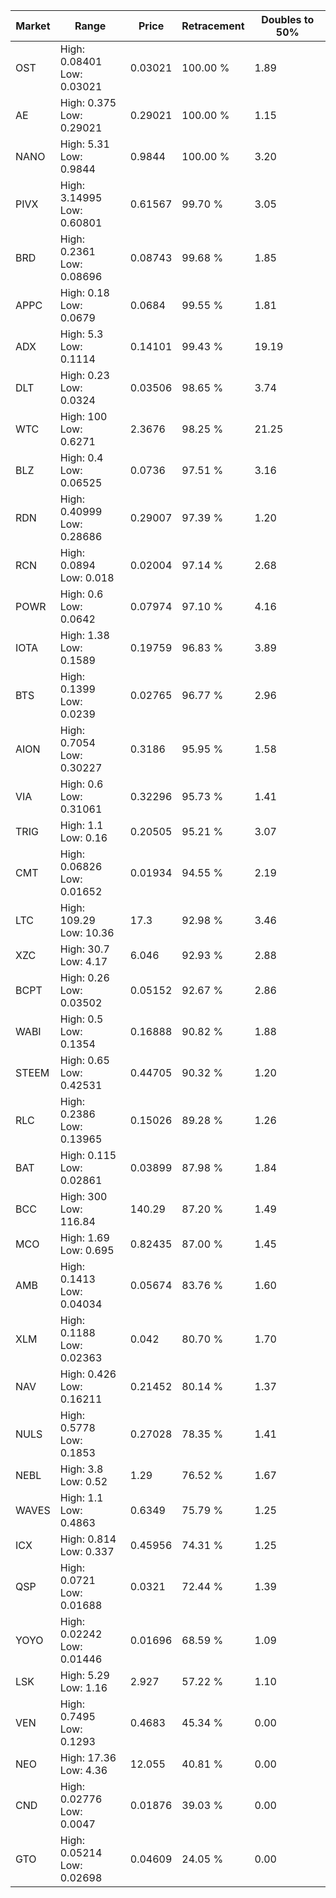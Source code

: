 | Market | Range | Price| Retracement | Doubles to 50% |
| --- | --- | --- | --- | --- |
| OST | High: 0.08401<br />Low: 0.03021 | 0.03021 | 100.00 % | 1.89 |
| AE | High: 0.375<br />Low: 0.29021 | 0.29021 | 100.00 % | 1.15 |
| NANO | High: 5.31<br />Low: 0.9844 | 0.9844 | 100.00 % | 3.20 |
| PIVX | High: 3.14995<br />Low: 0.60801 | 0.61567 | 99.70 % | 3.05 |
| BRD | High: 0.2361<br />Low: 0.08696 | 0.08743 | 99.68 % | 1.85 |
| APPC | High: 0.18<br />Low: 0.0679 | 0.0684 | 99.55 % | 1.81 |
| ADX | High: 5.3<br />Low: 0.1114 | 0.14101 | 99.43 % | 19.19 |
| DLT | High: 0.23<br />Low: 0.0324 | 0.03506 | 98.65 % | 3.74 |
| WTC | High: 100<br />Low: 0.6271 | 2.3676 | 98.25 % | 21.25 |
| BLZ | High: 0.4<br />Low: 0.06525 | 0.0736 | 97.51 % | 3.16 |
| RDN | High: 0.40999<br />Low: 0.28686 | 0.29007 | 97.39 % | 1.20 |
| RCN | High: 0.0894<br />Low: 0.018 | 0.02004 | 97.14 % | 2.68 |
| POWR | High: 0.6<br />Low: 0.0642 | 0.07974 | 97.10 % | 4.16 |
| IOTA | High: 1.38<br />Low: 0.1589 | 0.19759 | 96.83 % | 3.89 |
| BTS | High: 0.1399<br />Low: 0.0239 | 0.02765 | 96.77 % | 2.96 |
| AION | High: 0.7054<br />Low: 0.30227 | 0.3186 | 95.95 % | 1.58 |
| VIA | High: 0.6<br />Low: 0.31061 | 0.32296 | 95.73 % | 1.41 |
| TRIG | High: 1.1<br />Low: 0.16 | 0.20505 | 95.21 % | 3.07 |
| CMT | High: 0.06826<br />Low: 0.01652 | 0.01934 | 94.55 % | 2.19 |
| LTC | High: 109.29<br />Low: 10.36 | 17.3 | 92.98 % | 3.46 |
| XZC | High: 30.7<br />Low: 4.17 | 6.046 | 92.93 % | 2.88 |
| BCPT | High: 0.26<br />Low: 0.03502 | 0.05152 | 92.67 % | 2.86 |
| WABI | High: 0.5<br />Low: 0.1354 | 0.16888 | 90.82 % | 1.88 |
| STEEM | High: 0.65<br />Low: 0.42531 | 0.44705 | 90.32 % | 1.20 |
| RLC | High: 0.2386<br />Low: 0.13965 | 0.15026 | 89.28 % | 1.26 |
| BAT | High: 0.115<br />Low: 0.02861 | 0.03899 | 87.98 % | 1.84 |
| BCC | High: 300<br />Low: 116.84 | 140.29 | 87.20 % | 1.49 |
| MCO | High: 1.69<br />Low: 0.695 | 0.82435 | 87.00 % | 1.45 |
| AMB | High: 0.1413<br />Low: 0.04034 | 0.05674 | 83.76 % | 1.60 |
| XLM | High: 0.1188<br />Low: 0.02363 | 0.042 | 80.70 % | 1.70 |
| NAV | High: 0.426<br />Low: 0.16211 | 0.21452 | 80.14 % | 1.37 |
| NULS | High: 0.5778<br />Low: 0.1853 | 0.27028 | 78.35 % | 1.41 |
| NEBL | High: 3.8<br />Low: 0.52 | 1.29 | 76.52 % | 1.67 |
| WAVES | High: 1.1<br />Low: 0.4863 | 0.6349 | 75.79 % | 1.25 |
| ICX | High: 0.814<br />Low: 0.337 | 0.45956 | 74.31 % | 1.25 |
| QSP | High: 0.0721<br />Low: 0.01688 | 0.0321 | 72.44 % | 1.39 |
| YOYO | High: 0.02242<br />Low: 0.01446 | 0.01696 | 68.59 % | 1.09 |
| LSK | High: 5.29<br />Low: 1.16 | 2.927 | 57.22 % | 1.10 |
| VEN | High: 0.7495<br />Low: 0.1293 | 0.4683 | 45.34 % | 0.00 |
| NEO | High: 17.36<br />Low: 4.36 | 12.055 | 40.81 % | 0.00 |
| CND | High: 0.02776<br />Low: 0.0047 | 0.01876 | 39.03 % | 0.00 |
| GTO | High: 0.05214<br />Low: 0.02698 | 0.04609 | 24.05 % | 0.00 |
